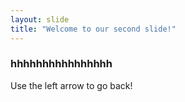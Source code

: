 ```yaml
---
layout: slide
title: "Welcome to our second slide!"
---
```

<h3>hhhhhhhhhhhhhhhh</h3>
Use the left arrow to go back!
